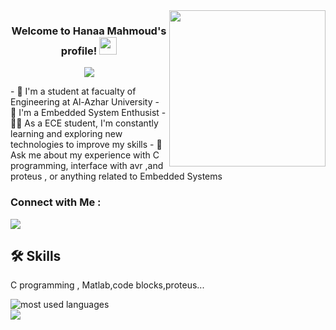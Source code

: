 
<img width="250" align="right" src="https://c.tenor.com/_DOBjnGspYAAAAAM/code-coding.gif">

<h3 align="center">
  Welcome to Hanaa Mahmoud's profile!
  <img src="https://media.giphy.com/media/hvRJCLFzcasrR4ia7z/giphy.gif" width="28">
</h3>

<!-- Typing SVG by DenverCoder1 - https://github.com/DenverCoder1/readme-typing-svg -->
<p align="center">
  <a href="https://github.com/DenverCoder1/readme-typing-svg"><img src="https://readme-typing-svg.herokuapp.com/?lines=Embedded-System%20%20Software;Always%20learning%20new%20things&=Fira%20Code&center=true&width=440&height=45&color=f75c7e&vCenter=true&size=22"></a>
</p> 
- 📖 I'm a student at facualty of Engineering at Al-Azhar University
- 🏢 I'm a Embedded System  Enthusist
- 👨‍💻 As a ECE student, I'm constantly learning and exploring new technologies to improve my skills
- 💬 Ask me about my experience with C programming, interface with avr ,and proteus , or anything related to Embedded Systems




### Connect with Me :

<a href="https://www.linkedin.com/in/hanaa-el-ganzory-14288a231/" target="_blank"><img src="https://img.shields.io/badge/-Hanaa%20Mahmoud-0077B5?style=for-the-badge&logo=Linkedin&logoColor=white"/></a>



## 🛠 Skills
C programming , Matlab,code blocks,proteus...


<img align="left" src="https://github-readme-stats.vercel.app/api/top-langs?username=hanaaamahmoud&show_icons=true&locale=en&layout=compact&theme=radical" alt="most used languages" />
<br>
<a href="https://komarev.com/ghpvc/?username=hanaaamahmoud&style=for-the-badge">
    <img src="https://komarev.com/ghpvc/?username=hanaaamahmoud&style=for-the-badge">
</a>
